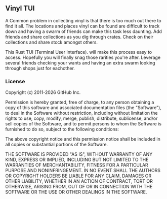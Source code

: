## Vinyl TUI

A Common problem in collecting vinyl is that there is too much out there to find it all. The locations and places vinyl can be found are difficult to track down and having a swarm of friends can make this task less daunting. Add friends and share collections as you dig through crates. Check on their collections and share stock amongst others. 

This Rust TUI (Terminal User Interface). will make this process easy to access. Hopefully you will finally snag those rarities you're after. Leverage several friends checking your wants and having an extra swarm looking through shops just for eachother.



### License 

Copyright (c) 2011-2026 GitHub Inc.

Permission is hereby granted, free of charge, to any person obtaining
a copy of this software and associated documentation files (the
"Software"), to deal in the Software without restriction, including
without limitation the rights to use, copy, modify, merge, publish,
distribute, sublicense, and/or sell copies of the Software, and to
permit persons to whom the Software is furnished to do so, subject to
the following conditions:

The above copyright notice and this permission notice shall be
included in all copies or substantial portions of the Software.

THE SOFTWARE IS PROVIDED "AS IS", WITHOUT WARRANTY OF ANY KIND,
EXPRESS OR IMPLIED, INCLUDING BUT NOT LIMITED TO THE WARRANTIES OF
MERCHANTABILITY, FITNESS FOR A PARTICULAR PURPOSE AND
NONINFRINGEMENT. IN NO EVENT SHALL THE AUTHORS OR COPYRIGHT HOLDERS BE
LIABLE FOR ANY CLAIM, DAMAGES OR OTHER LIABILITY, WHETHER IN AN ACTION
OF CONTRACT, TORT OR OTHERWISE, ARISING FROM, OUT OF OR IN CONNECTION
WITH THE SOFTWARE OR THE USE OR OTHER DEALINGS IN THE SOFTWARE.
